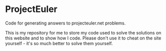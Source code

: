 ProjectEuler
============

Code for generating answers to projecteuler.net problems.

This is my repository for me to store my code used to solve the solutions on this website and to show how I code. Please don't use it to cheat on the site yourself - it's so much better to solve them yourself.